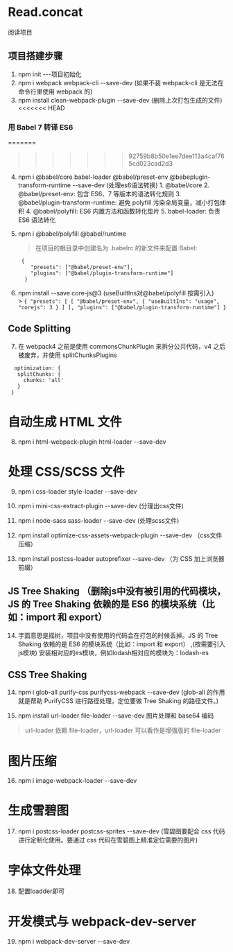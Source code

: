 # Read.concat
阅读项目

## 项目搭建步骤
  1. npm init ---项目初始化
  2. npm i webpack webpack-cli --save-dev  (如果不装 webpack-cli 是无法在命令行里使用 webpack 的)
  3. npm install clean-webpack-plugin --save-dev (删除上次打包生成的文件)
<<<<<<< HEAD
  ### 用 Babel 7 转译 ES6
=======
>>>>>>> 92759b8b50e1ee7dee113a4caf765cd023cad2d3
  4. npm i @babel/core babel-loader @babel/preset-env @babeplugin-transform-runtime --save-dev (处理es6语法转换)
    1. @babel/core
    2. @babel/preset-env: 包含 ES6、7 等版本的语法转化规则
    3. @babel/plugin-transform-runtime: 避免 polyfill 污染全局变量，减小打包体积
    4. @babel/polyfill: ES6 内置方法和函数转化垫片
    5. babel-loader: 负责 ES6 语法转化

  5. npm i @babel/polyfill @babel/runtime
     > 在项目的根目录中创建名为 .babelrc 的新文件来配置 Babel:
        ```
         {
            "presets": ["@babel/preset-env"],
            "plugins": ["@babel/plugin-transform-runtime"]
          } 
        ```
  6. npm install --save core-js@3 (useBuiltIns对@babel/polyfill 按需引入)    
    > 
    ```
    {
        "presets": [
        [
            "@babel/preset-env",
            {
            "useBuiltIns": "usage",
            "corejs": 3
            }
        ]
        ],
        "plugins": ["@babel/plugin-transform-runtime"]
        }
    ```

  ##  Code Splitting    
 7. 在 webpack4 之前是使用 commonsChunkPlugin 来拆分公共代码，v4 之后被废弃，并使用 splitChunksPlugins
 ```
   optimization: {
    splitChunks: {
      chunks: 'all'
    }
  }

 ```

 # 自动生成 HTML 文件

 8. npm i html-webpack-plugin html-loader --save-dev
 
 # 处理 CSS/SCSS 文件

 9. npm i css-loader style-loader --save-dev

 10. npm i mini-css-extract-plugin --save-dev (分理出css文件)

 11. npm i node-sass sass-loader --save-dev (处理scss文件)

 12. npm install optimize-css-assets-webpack-plugin --save-dev （css文件压缩）

 13. npm install postcss-loader autoprefixer --save-dev （为 CSS 加上浏览器前缀）


## JS Tree Shaking  （删除js中没有被引用的代码模块，JS 的 Tree Shaking 依赖的是 ES6 的模块系统（比如：import 和 export）

14. 字面意思是摇树，项目中没有使用的代码会在打包的时候丢掉。JS 的 Tree Shaking 依赖的是 ES6 的模块系统（比如：import 和 export） ,(按需要引入js模块) 安装相对应的es模块，例如lodash相对应的模块为：lodash-es

## CSS Tree Shaking

14. npm i glob-all purify-css purifycss-webpack --save-dev  (glob-all 的作用就是帮助 PurifyCSS 进行路径处理，定位要做 Tree Shaking 的路径文件。)

15. npm install url-loader file-loader --save-dev 图片处理和 base64 编码 
> url-loader 依赖 file-loader，url-loader 可以看作是增强版的 file-loader

# 图片压缩
16. npm i image-webpack-loader --save-dev

# 生成雪碧图
17. npm i postcss-loader postcss-sprites --save-dev (雪碧图要配合 css 代码进行定制化使用。要通过 css 代码在雪碧图上精准定位需要的图片)

# 字体文件处理
18. 配置loadder即可

# 开发模式与 webpack-dev-server
19. npm i webpack-dev-server --save-dev




